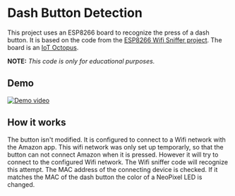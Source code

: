 # Dash Button Detection

This project uses an ESP8266 board to recognize the press of a dash button. 
It is based on the code from the [ESP8266 Wifi Sniffer project](https://github.com/kalanda/esp8266-sniffer).
The board is an [IoT Octopus](http://fab-lab.eu/octopus/).

**NOTE:** *This code is only for educational purposes.*

## Demo

[![Demo video](https://img.youtube.com/vi/6cVYy-x6IMI/0.jpg)](https://www.youtube.com/embed/6cVYy-x6IMI)

## How it works

The button isn't modified. It is configured to connect to a Wifi network with the Amazon app. This wifi network was only set up temporarly, so that the button can not connect Amazon when it is pressed. However it will try to connect to the configured Wifi network. The Wifi sniffer code will recognize this attempt. The MAC address of the connecting device is checked. If it matches the MAC of the dash button the color of a NeoPixel LED is changed.

